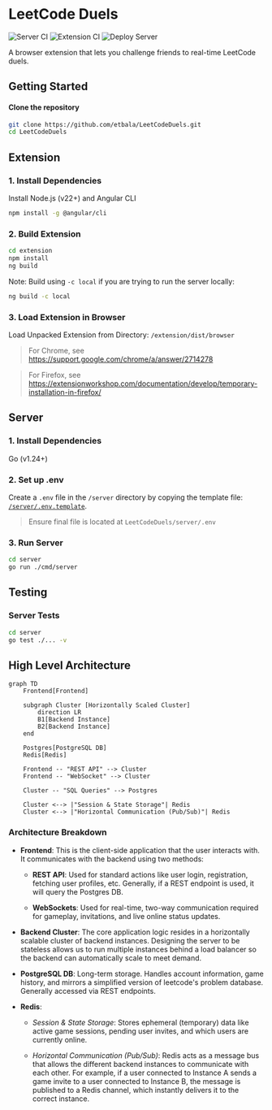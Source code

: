 # LeetCode Duels

![Server CI](https://github.com/etbala/LeetCodeDuels/actions/workflows/go.yml/badge.svg?branch=main)
![Extension CI](https://github.com/etbala/LeetCodeDuels/actions/workflows/extension.yml/badge.svg?branch=main)
![Deploy Server](https://github.com/etbala/LeetCodeDuels/actions/workflows/fly.yml/badge.svg?branch=main)

A browser extension that lets you challenge friends to real-time LeetCode duels.

## Getting Started

#### Clone the repository
```bash
git clone https://github.com/etbala/LeetCodeDuels.git
cd LeetCodeDuels
```

## Extension

### 1. Install Dependencies
Install Node.js (v22+) and Angular CLI
```bash
npm install -g @angular/cli
```

### 2. Build Extension
```bash
cd extension
npm install
ng build
```

Note: Build using `-c local` if you are trying to run the server locally:
```bash
ng build -c local
```

### 3. Load Extension in Browser
Load Unpacked Extension from Directory: `/extension/dist/browser`

> For Chrome, see https://support.google.com/chrome/a/answer/2714278

> For Firefox, see https://extensionworkshop.com/documentation/develop/temporary-installation-in-firefox/

## Server

### 1. Install Dependencies
Go (v1.24+)

### 2. Set up .env
Create a `.env` file in the `/server` directory by copying the template file: [`/server/.env.template`](./server/.env.template).
> Ensure final file is located at `LeetCodeDuels/server/.env`

### 3. Run Server
```bash
cd server
go run ./cmd/server
```

## Testing

### Server Tests
```bash
cd server
go test ./... -v
```

## High Level Architecture
```mermaid
graph TD
    Frontend[Frontend]

    subgraph Cluster [Horizontally Scaled Cluster]
        direction LR
        B1[Backend Instance]
        B2[Backend Instance]
    end

    Postgres[PostgreSQL DB]
    Redis[Redis]

    Frontend -- "REST API" --> Cluster
    Frontend -- "WebSocket" --> Cluster

    Cluster -- "SQL Queries" --> Postgres

    Cluster <--> |"Session & State Storage"| Redis
    Cluster <--> |"Horizontal Communication (Pub/Sub)"| Redis
```

### Architecture Breakdown

* **Frontend**: This is the client-side application that the user interacts with. It communicates with the backend using two methods:

    * **REST API**: Used for standard actions like user login, registration, fetching user profiles, etc. Generally, if a REST endpoint is used, it will query the Postgres DB.

    * **WebSockets**: Used for real-time, two-way communication required for gameplay, invitations, and live online status updates.

* **Backend Cluster**: The core application logic resides in a horizontally scalable cluster of backend instances. Designing the server to be stateless allows us to run multiple instances behind a load balancer so the backend can automatically scale to meet demand.

* **PostgreSQL DB**: Long-term storage. Handles account information, game history, and mirrors a simplified version of leetcode's problem database. Generally accessed via REST endpoints.

* **Redis**:

    * *Session & State Storage*: Stores ephemeral (temporary) data like active game sessions, pending user invites, and which users are currently online.

    * *Horizontal Communication (Pub/Sub)*: Redis acts as a message bus that allows the different backend instances to communicate with each other. For example, if a user connected to Instance A sends a game invite to a user connected to Instance B, the message is published to a Redis channel, which instantly delivers it to the correct instance.
